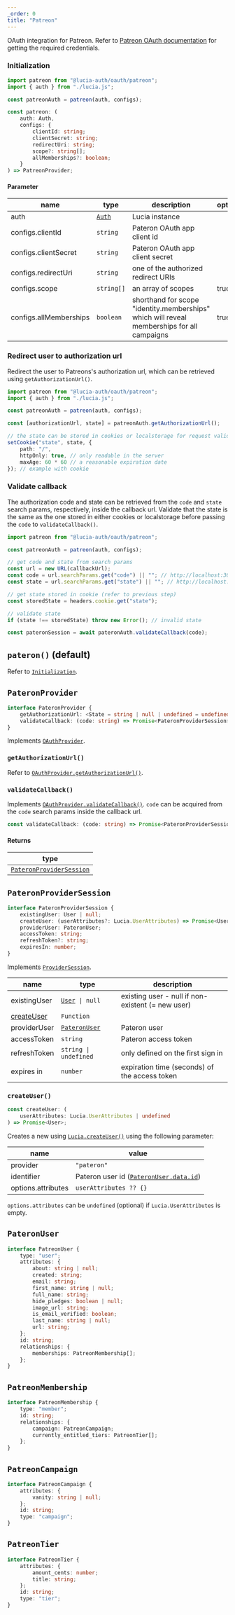 ```yaml
---
_order: 0
title: "Patreon"
---
```


OAuth integration for Patreon. Refer to [Patreon OAuth documentation](https://docs.patreon.com/#clients-and-api-keys) for getting the required credentials.

### Initialization

```ts
import patreon from "@lucia-auth/oauth/patreon";
import { auth } from "./lucia.js";

const patreonAuth = patreon(auth, configs);
```

```ts
const patreon: (
	auth: Auth,
	configs: {
		clientId: string;
		clientSecret: string;
		redirectUri: string;
		scope?: string[];
		allMemberships?: boolean;
	}
) => PatreonProvider;
```

#### Parameter

| name                   | type                                        | description                                                                                | optional |
| ---------------------- | ------------------------------------------- | ------------------------------------------------------------------------------------------ | -------- |
| auth                   | [`Auth`](/reference/types/lucia-types#auth) | Lucia instance                                                                             |          |
| configs.clientId       | `string`                                    | Pateron OAuth app client id                                                                |          |
| configs.clientSecret   | `string`                                    | Pateron OAuth app client secret                                                            |          |
| configs.redirectUri    | `string`                                    | one of the authorized redirect URIs                                                        |          |
| configs.scope          | `string[]`                                  | an array of scopes                                                                         | true     |
| configs.allMemberships | `boolean`                                   | shorthand for scope "identity.memberships" which will reveal memberships for all campaigns | true     |

### Redirect user to authorization url

Redirect the user to Patreons's authorization url, which can be retrieved using `getAuthorizationUrl()`.

```ts
import patreon from "@lucia-auth/oauth/patreon";
import { auth } from "./lucia.js";

const patreonAuth = patreon(auth, configs);

const [authorizationUrl, state] = patreonAuth.getAuthorizationUrl();

// the state can be stored in cookies or localstorage for request validation on callback
setCookie("state", state, {
	path: "/",
	httpOnly: true, // only readable in the server
	maxAge: 60 * 60 // a reasonable expiration date
}); // example with cookie
```

### Validate callback

The authorization code and state can be retrieved from the `code` and `state` search params, respectively, inside the callback url. Validate that the state is the same as the one stored in either cookies or localstorage before passing the `code` to `validateCallback()`.

```ts
import patreon from "@lucia-auth/oauth/patreon";

const patreonAuth = patreon(auth, configs);

// get code and state from search params
const url = new URL(callbackUrl);
const code = url.searchParams.get("code") || ""; // http://localhost:3000/api/patreon?code=abc&state=efg => abc
const state = url.searchParams.get("state") || ""; // http://localhost:3000/api/patreon?code=abc&state=efg => efg

// get state stored in cookie (refer to previous step)
const storedState = headers.cookie.get("state");

// validate state
if (state !== storedState) throw new Error(); // invalid state

const pateronSession = await pateronAuth.validateCallback(code);
```

## `pateron()` (default)

Refer to [`Initialization`](/oauth/providers/pateron#initialization).

## `PateronProvider`

```ts
interface PateronProvider {
	getAuthorizationUrl: <State = string | null | undefined = undefined>(state?: State) => State extends null ? [url: string] : [url: string, state: string]
	validateCallback: (code: string) => Promise<PateronProviderSession>;
}
```

Implements [`OAuthProvider`](/oauth/reference/api-reference#oauthprovider).

### `getAuthorizationUrl()`

Refer to [`OAuthProvider.getAuthorizationUrl()`](/oauth/reference/api-reference#getauthorizationurl).

### `validateCallback()`

Implements [`OAuthProvider.validateCallback()`](/oauth/reference/api-reference#getauthorizationurl). `code` can be acquired from the `code` search params inside the callback url.

```ts
const validateCallback: (code: string) => Promise<PateronProviderSession>;
```

#### Returns

| type                                                                        |
| --------------------------------------------------------------------------- |
| [`PateronProviderSession`](/oauth/providers/pateron#pateronprovidersession) |

## `PateronProviderSession`

```ts
interface PateronProviderSession {
	existingUser: User | null;
	createUser: (userAttributes?: Lucia.UserAttributes) => Promise<User>;
	providerUser: PateronUser;
	accessToken: string;
	refreshToken?: string;
	expiresIn: number;
}
```

Implements [`ProviderSession`](/oauth/reference/api-reference#providersession).

| name                                              | type                                                  | description                                       |
| ------------------------------------------------- | ----------------------------------------------------- | ------------------------------------------------- |
| existingUser                                      | [`User`](/reference/types/lucia-types#user)` \| null` | existing user - null if non-existent (= new user) |
| [createUser](/oauth/providers/pateron#createuser) | `Function`                                            |                                                   |
| providerUser                                      | [`PateronUser`](/oauth/providers/pateron#pateronuser) | Pateron user                                      |
| accessToken                                       | `string`                                              | Pateron access token                              |
| refreshToken                                      | `string \| undefined`                                 | only defined on the first sign in                 |
| expires in                                        | `number`                                              | expiration time (seconds) of the access token     |

### `createUser()`

```ts
const createUser: (
	userAttributes: Lucia.UserAttributes | undefined
) => Promise<User>;
```

Creates a new using [`Lucia.createUser()`](/reference/api/server-api#createuser) using the following parameter:

| name               | value                                                                           |
| ------------------ | ------------------------------------------------------------------------------- |
| provider           | `"pateron"`                                                                     |
| identifier         | Pateron user id ([`PateronUser.data.id`](/oauth/providers/pateron#pateronuser)) |
| options.attributes | `userAttributes ?? {}`                                                          |

`options.attributes` can be `undefined` (optional) if `Lucia.UserAttributes` is empty.

## `PateronUser`

```ts
interface PatreonUser {
	type: "user";
	attributes: {
		about: string | null;
		created: string;
		email: string;
		first_name: string | null;
		full_name: string;
		hide_pledges: boolean | null;
		image_url: string;
		is_email_verified: boolean;
		last_name: string | null;
		url: string;
	};
	id: string;
	relationships: {
		memberships: PatreonMembership[];
	};
}
```

## `PatreonMembership`

```ts
interface PatreonMembership {
	type: "member";
	id: string;
	relationships: {
		campaign: PatreonCampaign;
		currently_entitled_tiers: PatreonTier[];
	};
}
```

## `PatreonCampaign`

```ts
interface PatreonCampaign {
	attributes: {
		vanity: string | null;
	};
	id: string;
	type: "campaign";
}
```

## `PatreonTier`

```ts
interface PatreonTier {
	attributes: {
		amount_cents: number;
		title: string;
	};
	id: string;
	type: "tier";
}
```
